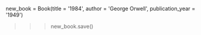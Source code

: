 new_book = Book(title = '1984', author = 'George Orwell', publication_year = '1949')
>>> new_book.save()
#
